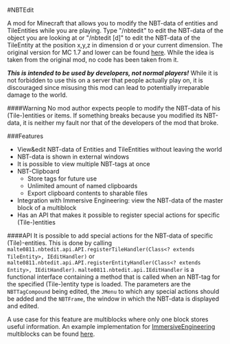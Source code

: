 #NBTEdit

A mod for Minecraft that allows you to modify the NBT-data of entities and TileEntities while you are playing. Type "/nbtedit" to edit the NBT-data of the object you are looking at or "/nbtedit <x> <y> <z> [d]" to edit the NBT-data of the TileEntity at the position x,y,z in dimension d or your current dimension. The original version for MC 1.7 and lower can be found [here](https://github.com/DavidGoldman/NBTEdit). While the idea is taken from the original mod, no code has been taken from it.

***This is intended to be used by developers, not normal players!*** While it is not forbidden to use this on a server that people actually play on, it is discouraged since misusing this mod can lead to potentially irreparable damage to the world.

####Warning
No mod author expects people to modify the NBT-data of his (Tile-)entities or items. If something breaks because you modified its NBT-data, it is neither my fault nor that of the developers of the mod that broke.

###Features

- View&edit NBT-data of Entities and TileEntities without leaving the world
- NBT-data is shown in external windows
- It is possible to view multiple NBT-tags at once
- NBT-Clipboard
  - Store tags for future use
  - Unlimited amount of named clipboards
  - Export clipboard contents to sharable files
- Integration with Immersive Engineering: view the NBT-data of the master block of a multiblock
- Has an API that makes it possible to register special actions for specific (Tile-)entities


####API
It is possible to add special actions for the NBT-data of specific (Tile)-entities. This is done by calling `malte0811.nbtedit.api.API.registerTileHandler(Class<? extends TileEntity>, IEditHandler)` or `malte0811.nbtedit.api.API.registerEntityHandler(Class<? extends Entity>, IEditHandler)`. `malte0811.nbtedit.api.IEditHandler` is a functional interface containing a method that is called when an NBT-tag for the specified (Tile-)entity type is loaded. The parameters are the `NBTTagCompound` being edited, the `JMenu` to which any special actions should be added and the `NBTFrame`, the window in which the NBT-data is displayed and edited.

A use case for this feature are multiblocks where only one block stores useful information. An example implementation for [ImmersiveEngineering](https://github.com/BluSunrize/ImmersiveEngineering) multiblocks can be found [here](src/main/java/malte0811/nbtedit/Compat.java).